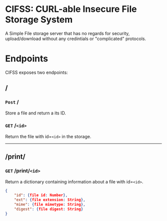 # CIFSS: CURL-able Insecure File Storage System

A Simple File storage server that has no regards for security, upload/download without any credintials or "complicated" protocols.



# Endpoints
CIFSS exposes two endpoints:
## /
### `Post` /
Store a file and return a its ID.


### `GET` /`<id>`
Return the file with id=`<id>` in the storage.

---

## /print/
### `GET` /print/`<id>`
Return a dictionary containing information about a file with id=`<id>`.
```json
{
    "id": {file id: Number},
    "ext": {file extension: String},
    "mime": {file mimetype: String},
    "digest": {file digest: String}
}
```
